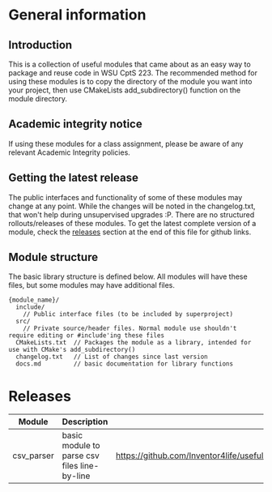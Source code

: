 # General information
## Introduction
This is a collection of useful modules that came about as an easy way to package and reuse code in WSU CptS 223. The recommended method for using these modules is to copy the directory of the module you want into your project, then use CMakeLists add_subdirectory() function on the module directory.

## Academic integrity notice
If using these modules for a class assignment, please be aware of any relevant Academic Integrity policies.

## Getting the latest release
The public interfaces and functionality of some of these modules may change at any point. While the changes will be noted in the changelog.txt, that won't help during unsupervised upgrades :P. There are no structured rollouts/releases of these modules. To get the latest complete version of a module, check the [releases](#releases) section at the end of this file for github links.

## Module structure
The basic library structure is defined below. All modules will have these files, but some modules may have additional files.
```
{module_name}/
  include/
    // Public interface files (to be included by superproject)
  src/
    // Private source/header files. Normal module use shouldn't require editing or #include'ing these files
  CMakeLists.txt  // Packages the module as a library, intended for use with CMake's add_subdirectory()
  changelog.txt   // List of changes since last version
  docs.md         // basic documentation for library functions
```

# Releases
| Module   | Description                                | Link to latest release |
|--------  |-------------                               |------------------------|
|csv_parser|basic module to parse csv files line-by-line|<https://github.com/Inventor4life/useful_modules/tree/fe38963e8fe2172d0d981499fd9eabdb89cd34b2>|
